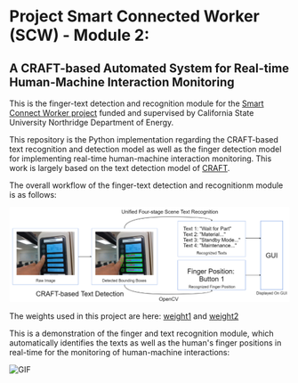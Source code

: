 # Project Smart Connected Worker (SCW) - Module 2: 
## A CRAFT-based Automated System for Real-time Human-Machine Interaction Monitoring
This is the finger-text detection and recognition module for the [Smart Connect Worker project](https://github.com/BrandonBian/SCW-V1.0) funded and supervised by California State University Northridge Department of Energy. 

This repository is the Python implementation regarding the CRAFT-based text recognition and detection model as well as the finger detection model for implementing real-time human-machine interaction monitoring. This work is largely based on the text detection model of [CRAFT](https://github.com/clovaai/CRAFT-pytorch).

The overall workflow of the finger-text detection and recognitionm module is as follows:

![screenshot](finger_detection.PNG)


The weights used in this project are here: [weight1](https://drive.google.com/file/d/1uPHybaMrCO0iIz_4RAL44vn4iVxdK1xC/view?usp=sharing) and [weight2](https://drive.google.com/file/d/1nn9LtvmkGrpOyMc9r9ZJYiJu6JEbwGB9/view?usp=sharing)

This is a demonstration of the finger and text recognition module, which automatically identifies the texts as well as the human's finger positions in real-time for the monitoring of human-machine interactions:

![GIF](finger_detection_demo.gif)
